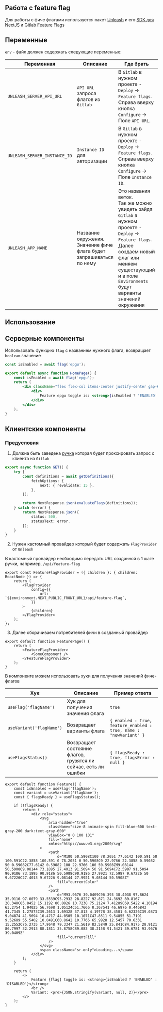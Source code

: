 ## Работа с feature flag

Для работы с фиче флагами используется пакет [Unleash](https://docs.getunleash.io) и его [SDK для NextJS](https://docs.getunleash.io/reference/sdks/next-js)
и [Gitlab Feature Flags](https://docs.gitlab.com/ee/operations/feature_flags.html)

## Переменные

`env` - файл должен содержать следующие переменные:

| Переменная                   | Описание                                                                | Где брать                                                                                                                                                                                                                   | Пример                                                     |
| ---------------------------- | ----------------------------------------------------------------------- | --------------------------------------------------------------------------------------------------------------------------------------------------------------------------------------------------------------------------- | ---------------------------------------------------------- |
| `UNLEASH_SERVER_API_URL`     | `API URL` запроса флагов из `Gitlab`                                    | В `Gitlab` в нужном проекте - `Deploy` -> `Feature flags`.<br/>Справа вверху кнопка `Configure` -> Поле `API URL`.                                                                                                          | `https://gitlab.com/api/v4/feature_flags/unleash/11111111` |
| `UNLEASH_SERVER_INSTANCE_ID` | `Instance ID` для авторизации                                           | В `Gitlab` в нужном проекте - `Deploy` -> `Feature flags`.<br/>Справа вверху кнопка `Configure` -> Поле `Instance ID`.                                                                                                      | `bPQzIE02k9PmS2PkXKS2`                                     |
| `UNLEASH_APP_NAME`           | Название окружения.<br/>Значение фиче флага будет запрашиваться по нему | Это названия веток.<br/>Так же можно увидеть зайдя `Gitlab` в нужном проекте - `Deploy` -> `Feature flags`.<br/> Далее создаем новый флаг или меняем существующий и в поле `Environments` будут варианты значений окружения | `local`, `work`, `rc`, `production`                        |

## Использование

## Серверные компоненты

Использовать функцию `flag` с названием нужного флага, возвращает `boolean` значение

```jsx
const isEnabled = await flag('epgu');
```

```jsx
export default async function HomePage() {
    const isEnabled = await flag('epgu');
    return (
        <div className="flex flex-col items-center justify-center gap-6">
            <div>
                Feature epgu toggle is: <strong>{isEnabled ? 'ENABLED' : 'DISABLED'}</strong>
            </div>
        </div>
    );
}
```

## Клиентские компоненты

### Предусловия

1. Должна быть заведена [ручка](https://nextjs.org/docs/app/building-your-application/routing/route-handlers) которая будет проксировать запрос с клиента на `Gitlab`

```ts
export async function GET() {
    try {
        const definitions = await getDefinitions({
            fetchOptions: {
                next: { revalidate: 15 },
            },
        });

        return NextResponse.json(evaluateFlags(definitions));
    } catch (error) {
        return NextResponse.json({
            status: 500,
            statusText: error,
        });
    }
}
```

2. Нужен кастомный провайдер который будет содержать `FlagProvider` от `Unleash`

В кастомный провайдер необходимо передать URL созданной в 1 шаге ручки, например, `/api/feature-flag`

```tsx
export const FeatureFlagProvider = ({ children }: { children: ReactNode }) => {
    return (
        <FlagProvider
            config={{
                url: `${environment.NEXT_PUBLIC_FRONT_URL}/api/feature-flag`,
            }}
        >
            {children}
        </FlagProvider>
    );
};
```

3. Далее оборачиваем потребителей фичи в созданный провайдер

```tsx
export default function FeaturePage() {
    return (
        <FeatureFlagProvider>
            <SomeComponent />
        </FeatureFlagProvider>
    );
}
```

В компоненте можем использовать хуки для получения значений фиче-флагов

| Хук                      | Описание                                                        | Пример ответа                                                     |
| ------------------------ | --------------------------------------------------------------- | ----------------------------------------------------------------- |
| `useFlag('flagName') `   | Хук для получения значения флага                                | `true`                                                            |
| `useVariant('flagName')` | Возвращает варианты флага                                       | `{ enabled : true, feature_enabled : true, name : "newVariant" }` |
| `useFlagsStatus()`       | Возвращает состояние флагов, грузятся ли сейчас, есть ли ошибки | `{ flagsReady : true, flagsError : null }`                        |

```tsx
export default function Feature() {
    const isEnabled = useFlag('flagName');
    const variant = useVariant('flagName');
    const { flagsReady } = useFlagsStatus();

    if (!flagsReady) {
        return (
            <div role="status">
                <svg
                    aria-hidden="true"
                    className="size-8 animate-spin fill-blue-600 text-gray-200 dark:text-gray-600"
                    viewBox="0 0 100 101"
                    fill="none"
                    xmlns="http://www.w3.org/2000/svg"
                >
                    <path
                        d="M100 50.5908C100 78.2051 77.6142 100.591 50 100.591C22.3858 100.591 0 78.2051 0 50.5908C0 22.9766 22.3858 0.59082 50 0.59082C77.6142 0.59082 100 22.9766 100 50.5908ZM9.08144 50.5908C9.08144 73.1895 27.4013 91.5094 50 91.5094C72.5987 91.5094 90.9186 73.1895 90.9186 50.5908C90.9186 27.9921 72.5987 9.67226 50 9.67226C27.4013 9.67226 9.08144 27.9921 9.08144 50.5908Z"
                        fill="currentColor"
                    />
                    <path
                        d="M93.9676 39.0409C96.393 38.4038 97.8624 35.9116 97.0079 33.5539C95.2932 28.8227 92.871 24.3692 89.8167 20.348C85.8452 15.1192 80.8826 10.7238 75.2124 7.41289C69.5422 4.10194 63.2754 1.94025 56.7698 1.05124C51.7666 0.367541 46.6976 0.446843 41.7345 1.27873C39.2613 1.69328 37.813 4.19778 38.4501 6.62326C39.0873 9.04874 41.5694 10.4717 44.0505 10.1071C47.8511 9.54855 51.7191 9.52689 55.5402 10.0491C60.8642 10.7766 65.9928 12.5457 70.6331 15.2552C75.2735 17.9648 79.3347 21.5619 82.5849 25.841C84.9175 28.9121 86.7997 32.2913 88.1811 35.8758C89.083 38.2158 91.5421 39.6781 93.9676 39.0409Z"
                        fill="currentFill"
                    />
                </svg>
                <span className="sr-only">Loading...</span>
            </div>
        );
    }

    return (
        <>
            Feature {flag} toggle is: <strong>{isEnabled ? 'ENABLED' : 'DISABLED'}</strong>
            <br />
            Variant: <pre>{JSON.stringify(variant, null, 2)}</pre>
        </>
    );
}
```

